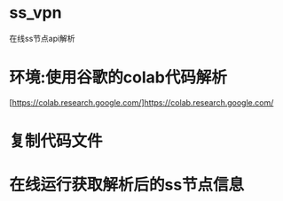 # ss_vpn
在线ss节点api解析
# 环境:使用谷歌的colab代码解析
[https://colab.research.google.com/]<https://colab.research.google.com/>
# 复制代码文件
# 在线运行获取解析后的ss节点信息


